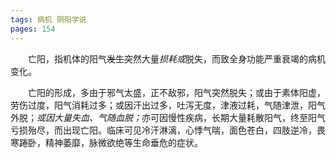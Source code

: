 ```yaml
---
tags: 病机 阴阳学说
pages: 154
---
```

&emsp;&emsp;亡阳，指机体的阳气~~发生~~突然大量<dfn>损耗或</dfn>脱失，而致全身功能严重衰竭的病机变化。

&emsp;&emsp;亡阳的形成，多由于邪气太盛，正不敌邪，阳气突然脱失；或由于素体阳虚，劳伤过度，阳气消耗过多；或因汗出过多，吐泻无度，津液过耗，气随津泄，阳气外脱；<dfn>或因大量失血、气随血脱；</dfn>亦可因慢性疾病，长期大量耗散阳气，终至阳气亏损殆尽，而出现亡阳。临床可见冷汗淋漓，心悸气喘，面色苍白，四肢逆冷，畏寒踡卧，精神萎靡，脉微欲绝等生命垂危的症状。